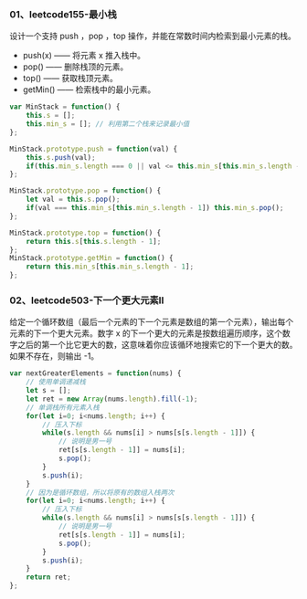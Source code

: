 ### 01、leetcode155-最小栈

设计一个支持 push ，pop ，top 操作，并能在常数时间内检索到最小元素的栈。

- push(x) —— 将元素 x 推入栈中。
- pop() —— 删除栈顶的元素。
- top() —— 获取栈顶元素。
- getMin() —— 检索栈中的最小元素。

```js
var MinStack = function() {
    this.s = [];
    this.min_s = []; // 利用第二个栈来记录最小值
};

MinStack.prototype.push = function(val) {
    this.s.push(val);
    if(this.min_s.length === 0 || val <= this.min_s[this.min_s.length - 1]) this.min_s.push(val);
};

MinStack.prototype.pop = function() {
    let val = this.s.pop();
    if(val === this.min_s[this.min_s.length - 1]) this.min_s.pop();
};

MinStack.prototype.top = function() {
    return this.s[this.s.length - 1];
};
MinStack.prototype.getMin = function() {
    return this.min_s[this.min_s.length - 1];
};
```



### 02、leetcode503-下一个更大元素Ⅱ

给定一个循环数组（最后一个元素的下一个元素是数组的第一个元素），输出每个元素的下一个更大元素。数字 x 的下一个更大的元素是按数组遍历顺序，这个数字之后的第一个比它更大的数，这意味着你应该循环地搜索它的下一个更大的数。如果不存在，则输出 -1。

```js
var nextGreaterElements = function(nums) {
    // 使用单调递减栈
    let s = [];
    let ret = new Array(nums.length).fill(-1);
    // 单调栈所有元素入栈
    for(let i=0; i<nums.length; i++) {
        // 压入下标
        while(s.length && nums[i] > nums[s[s.length - 1]]) {
            // 说明是男一号
            ret[s[s.length - 1]] = nums[i];
            s.pop();
        }
        s.push(i);
    }
    // 因为是循环数组，所以将原有的数组入栈两次
    for(let i=0; i<nums.length; i++) {
        // 压入下标
        while(s.length && nums[i] > nums[s[s.length - 1]]) {
            // 说明是男一号
            ret[s[s.length - 1]] = nums[i];
            s.pop();
        }
        s.push(i);
    }
    return ret;
};
```



































